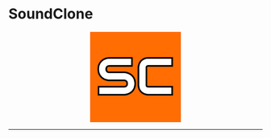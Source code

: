 # SoundClone 

<center>
  <img align="center" width="180" height="180" src="app/assets/images/SC.png">
</center>

------------------------
